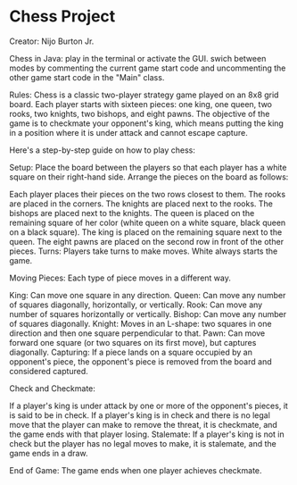# Chess Project

Creator: Nijo Burton Jr.

Chess in Java:
play in the terminal or activate the GUI.
swich between modes by commenting the current game start code and uncommenting the other game start code in the "Main" class.


Rules:
Chess is a classic two-player strategy game played on an 8x8 grid board. Each player starts with sixteen pieces: one king, one queen, two rooks, two knights, two bishops, and eight pawns. The objective of the game is to checkmate your opponent's king, which means putting the king in a position where it is under attack and cannot escape capture.

Here's a step-by-step guide on how to play chess:

Setup: Place the board between the players so that each player has a white square on their right-hand side. Arrange the pieces on the board as follows:

Each player places their pieces on the two rows closest to them.
The rooks are placed in the corners.
The knights are placed next to the rooks.
The bishops are placed next to the knights.
The queen is placed on the remaining square of her color (white queen on a white square, black queen on a black square).
The king is placed on the remaining square next to the queen.
The eight pawns are placed on the second row in front of the other pieces.
Turns: Players take turns to make moves. White always starts the game.

Moving Pieces: Each type of piece moves in a different way.

King: Can move one square in any direction.
Queen: Can move any number of squares diagonally, horizontally, or vertically.
Rook: Can move any number of squares horizontally or vertically.
Bishop: Can move any number of squares diagonally.
Knight: Moves in an L-shape: two squares in one direction and then one square perpendicular to that.
Pawn: Can move forward one square (or two squares on its first move), but captures diagonally.
Capturing: If a piece lands on a square occupied by an opponent's piece, the opponent's piece is removed from the board and considered captured.

Check and Checkmate:

If a player's king is under attack by one or more of the opponent's pieces, it is said to be in check.
If a player's king is in check and there is no legal move that the player can make to remove the threat, it is checkmate, and the game ends with that player losing.
Stalemate: If a player's king is not in check but the player has no legal moves to make, it is stalemate, and the game ends in a draw.

End of Game: The game ends when one player achieves checkmate.
